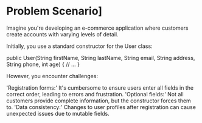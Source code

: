 # Problem Scenario]

Imagine you're developing an e-commerce application where customers create accounts with varying levels of detail.

Initially, you use a standard constructor for the User class:

public User(String firstName, String lastName, String email,
           String address, String phone, int age) {
     // ...
}

However, you encounter challenges:

'Registration forms:' It's cumbersome to ensure users enter all fields in the correct order, leading to errors and frustration.
'Optional fields:' Not all customers provide complete information, but the constructor forces them to.
'Data consistency:' Changes to user profiles after registration can cause unexpected issues due to mutable fields.
